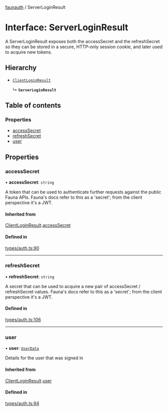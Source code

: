[faunauth](../index.md) / ServerLoginResult

# Interface: ServerLoginResult

A ServerLoginResult exposes both the accessSecret and the refreshSecret so they can be stored in
a secure, HTTP-only session cookie, and later used to acquire new tokens.

## Hierarchy

- [`ClientLoginResult`](ClientLoginResult.md)

  ↳ **`ServerLoginResult`**

## Table of contents

### Properties

- [accessSecret](ServerLoginResult.md#accesssecret)
- [refreshSecret](ServerLoginResult.md#refreshsecret)
- [user](ServerLoginResult.md#user)

## Properties

### accessSecret

• **accessSecret**: `string`

A token that can be used to authenticate further requests against the public Fauna APIs.
Fauna's docs refer to this as a 'secret'; from the client perspective it's a JWT.

#### Inherited from

[ClientLoginResult](ClientLoginResult.md).[accessSecret](ClientLoginResult.md#accesssecret)

#### Defined in

[types/auth.ts:90](https://github.com/alexnitta/faunauth/blob/4737095/src/types/auth.ts#L90)

___

### refreshSecret

• **refreshSecret**: `string`

A secret that can be used to acquire a new pair of accessSecret / refreshSecret values.
Fauna's docs refer to this as a 'secret'; from the client perspective it's a JWT.

#### Defined in

[types/auth.ts:106](https://github.com/alexnitta/faunauth/blob/4737095/src/types/auth.ts#L106)

___

### user

• **user**: [`UserData`](UserData.md)

Details for the user that was signed in

#### Inherited from

[ClientLoginResult](ClientLoginResult.md).[user](ClientLoginResult.md#user)

#### Defined in

[types/auth.ts:94](https://github.com/alexnitta/faunauth/blob/4737095/src/types/auth.ts#L94)
